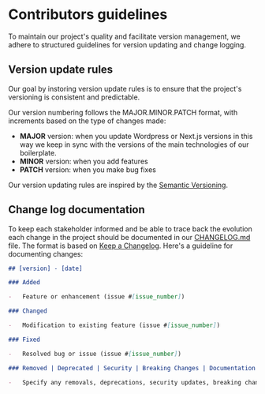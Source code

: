 # Contributors guidelines

To maintain our project's quality and facilitate version management, we adhere to structured guidelines for version updating and change logging.

## Version update rules

Our goal by instoring version update rules is to ensure that the project's versioning is consistent and predictable.

Our version numbering follows the MAJOR.MINOR.PATCH format, with increments based on the type of changes made:

-   **MAJOR** version: when you update Wordpress or Next.js versions in this way we keep in sync with the versions of the main technologies of our boilerplate.
-   **MINOR** version: when you add features
-   **PATCH** version: when you make bug fixes

Our version updating rules are inspired by the [Semantic Versioning](https://semver.org/).

## Change log documentation

To keep each stakeholder informed and be able to trace back the evolution each change in the project should be documented in our [CHANGELOG.md](./CHANGELOG.md) file.
The format is based on [Keep a Changelog](https://keepachangelog.com/en/1.1.0/). Here's a guideline for documenting changes:

```markdown
## [version] - [date]

### Added

-   Feature or enhancement (issue #[issue_number])

### Changed

-   Modification to existing feature (issue #[issue_number])

### Fixed

-   Resolved bug or issue (issue #[issue_number])

### Removed | Deprecated | Security | Breaking Changes | Documentation | Others

-   Specify any removals, deprecations, security updates, breaking changes, or other noteworthy changes.
```
